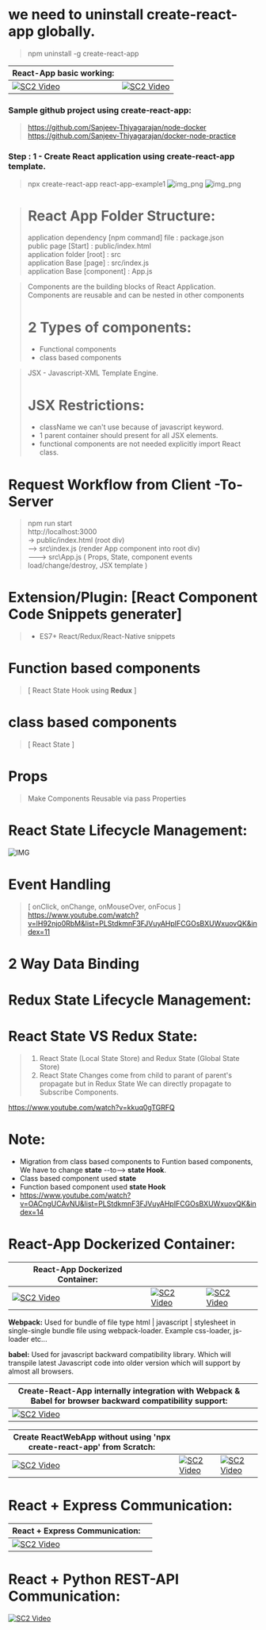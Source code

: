 # we need to  uninstall create-react-app globally.
> npm uninstall -g create-react-app


| React-App basic working: | |
| ----------- | ----------- |
| [![SC2 Video](https://img.youtube.com/vi/42xdvj-hPX8/0.jpg)](https://www.youtube.com/watch?v=42xdvj-hPX8) | [![SC2 Video](https://img.youtube.com/vi/aBIR4suUbV4/0.jpg)](https://www.youtube.com/watch?v=aBIR4suUbV4&list=PL-6FWL4WVVWUR5BZKA1qn7WZ-7u9Z9Q5K) |

### Sample github project using create-react-app:
> https://github.com/Sanjeev-Thiyagarajan/node-docker \
> https://github.com/Sanjeev-Thiyagarajan/docker-node-practice

### Step : 1 - Create React application using create-react-app template.
> npx create-react-app react-app-example1
> ![img_png](img1.PNG) ![img_png](img2.PNG)

> # React App Folder Structure: 
> application dependency [npm command] file : package.json \
> public page [Start] : public/index.html \
> application folder [root] : src \
> application Base [page] : src/index.js \
> application Base [component] : App.js

> Components are the building blocks of React Application. \
> Components are reusable and can be nested in other components 
> # 2 Types of components:
> - Functional components
> - class based components

> JSX - Javascript-XML Template Engine.
> # JSX Restrictions:
> - className we can't use because of javascript keyword.
> - 1 parent container should present for all JSX elements.
> - functional components are not needed explicitly import React class.

# Request Workflow from Client -To- Server
> npm run start \
> http://localhost:3000 \
>  ->   public/index.html (root div)\
>  -->  src\index.js (render App component into root div)\
>  ---> src\App.js ( Props, State, component events load/change/destroy, JSX template )

# Extension/Plugin: [React Component Code Snippets generater]
>    - ES7+ React/Redux/React-Native snippets

# Function based components 
> [ React State Hook using **Redux** ]

# class based components 
> [ React State ]

# Props
> Make Components Reusable via pass Properties

# React State Lifecycle Management:
![IMG](react_state_lifecycle.png)

# Event Handling 
> [ onClick, onChange, onMouseOver, onFocus ] \
> https://www.youtube.com/watch?v=lH92njo0RbM&list=PLStdkmnF3FJVuyAHpIFCGOsBXUWxuovQK&index=11

# 2 Way Data Binding

# Redux State Lifecycle Management:

# React State VS Redux State:
> 1. React State (Local State Store) and Redux State (Global State Store) 
> 2. React State Changes come from child to parant of parent's propagate but in Redux State We can directly propagate to Subscribe Components.

https://www.youtube.com/watch?v=kkuq0gTGRFQ

# Note:
 - Migration from class based components to Funtion based components, We have to change **state** --to--> **state Hook**.
 - Class based component used **state**
 - Function based component used **state Hook**
 - https://www.youtube.com/watch?v=OACngUCAvNU&list=PLStdkmnF3FJVuyAHpIFCGOsBXUWxuovQK&index=14
 

# React-App Dockerized Container:
| React-App Dockerized Container: |||
| ----------- | ----------- | ----------- |
| [![SC2 Video](https://img.youtube.com/vi/WOeSkyM9mRY/0.jpg)](https://www.youtube.com/watch?v=WOeSkyM9mRY&list=PL0zysOflRCekdY4189QaG0YkxJ6yDaP1F&index=4)      | [![SC2 Video](https://img.youtube.com/vi/6p7lylJEjrU/0.jpg)](https://www.youtube.com/watch?v=6p7lylJEjrU)       | [![SC2 Video](https://img.youtube.com/vi/3xDAU5cvi5E/0.jpg)](https://www.youtube.com/watch?v=3xDAU5cvi5E&t=4049s)       |


**Webpack:** Used for bundle of file type html | javascript | stylesheet in single-single bundle file using webpack-loader. Example css-loader, js-loader etc...

**babel:** Used for javascript backward compatibility library. Which will transpile latest Javascript code into older version which will support by almost all browsers.

| Create-React-App internally integration with Webpack & Babel for browser backward compatibility support: | |
| ----------- | ----------- |
| [![SC2 Video](https://img.youtube.com/vi/Y2pA6pz-ffM/0.jpg)](https://www.youtube.com/watch?v=Y2pA6pz-ffM) |  |

| Create ReactWebApp without using 'npx create-react-app' from Scratch: |||
| ----------- | ----------- | ----------- |
| [![SC2 Video](https://img.youtube.com/vi/WDpxqopXd9U/0.jpg)](https://www.youtube.com/watch?v=WDpxqopXd9U) | [![SC2 Video](https://img.youtube.com/vi/h3LpsM42s5o/0.jpg)](https://www.youtube.com/watch?v=h3LpsM42s5o) | [![SC2 Video](https://img.youtube.com/vi/aT1rkp1UJ00/0.jpg)](https://www.youtube.com/watch?v=aT1rkp1UJ00) |

# React + Express Communication: 

| React + Express Communication: | |
| ----------- | ----------- |
| [![SC2 Video](https://img.youtube.com/vi/JSUGAttC1e0/0.jpg)](https://www.youtube.com/watch?v=JSUGAttC1e0) | |


# React + Python REST-API Communication: 
[![SC2 Video](https://img.youtube.com/vi/e63EBEFJkH0/0.jpg)](https://www.youtube.com/watch?v=e63EBEFJkH0)